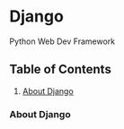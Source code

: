 # Django
Python Web Dev Framework


## Table of Contents

1. [About Django](#About-Django)


### About Django
